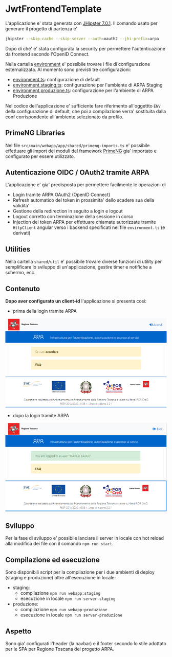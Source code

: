 # JwtFrontendTemplate

L'applicazione e' stata generata con [JHipster 7.0.1](https://www.jhipster.tech/documentation-archive/v7.0.1).
Il comando usato per generare il progetto di partenza e'
```bash
jhipster --skip-cache --skip-server --auth=oauth2 --jhi-prefix=arpa
```

Dopo di che' e' stata configurata la security per permettere l'autenticazione da frontend secondo l'OpenID Connect.

Nella cartella [environment](https://dev.tai.it/gogs/mbasile/jwt-frontend-template/src/master/src/main/webapp/app/environment) e' possibile trovare i file di configurazione esternalizzata.
Al momento sono previsti tre configurazioni:
- [environment.ts](https://dev.tai.it/gogs/mbasile/jwt-frontend-template/src/master/src/main/webapp/app/environment/environment.ts): configurazione di default
- [environment.staging.ts](https://dev.tai.it/gogs/mbasile/jwt-frontend-template/src/master/src/main/webapp/app/environment/environment.staging.ts): configurazione per l'ambiente di ARPA Staging
- [environment.produzione.ts](https://dev.tai.it/gogs/mbasile/jwt-frontend-template/src/master/src/main/webapp/app/environment/environment.produzione.ts): configurazione per l'ambiente di ARPA Produzione

Nel codice dell'applicazione e' sufficiente fare riferimento all'oggettto ```ENV``` della configurazione di default, che poi a compilazione verra' sostituita dalla conf corrispondente all'ambiente selezionato da profilo.

## PrimeNG Libraries
Nel file ```src/main/webapp/app/shared/primeng-imports.ts``` e' possibile effettuare gli import dei moduli del framework [PrimeNG](https://primefaces.org/primeng/showcase/#/setup) gia' importato e configurato per essere utilizzato.

## Autenticazione OIDC / OAuth2 tramite ARPA
L'applicazione e' gia' predisposta per permettere facilmente le operazioni di
- Login tramite ARPA OAuth2 (OpenID Connect)
- Refresh automatico del token in prossimita' dello scadere sua della validita'
- Gestione della redirection in seguito a login e logout
- Logout corretto con terminazione della sessione in corso
- Injection del token ARPA per effettuare chiamate autorizzate tramite ```HttpClient``` angular verso i backend specificati nel file ```environment.ts``` (e derivati)

## Utilities
Nella cartella ```shared/util``` e' possibile trovare diverse funzioni di utility per semplificare lo sviluppo di un'applicazione, gestire timer e notifiche a schermo, ecc.

## Contenuto
__Dopo aver configurato un client-id__ l'applicazione si presenta cosi:
- prima della login tramite ARPA 
  
![](img/template-1.PNG)
- dopo la login tramite ARPA

![](img/template-2.PNG)

## Sviluppo
Per la fase di sviluppo e' possibile lanciare il server in locale con hot reload alla modifica dei file con il comando ```npm run start```.

## Compilazione ed esecuzione
Sono disponibili script per la compilazione per i due ambienti di deploy (staging e produzione) oltre all'esecuzione in locale:
- staging:
    - compilazione ```npm run webapp:staging```
    - esecuzione in locale ```npm run server-staging```
- produzione:
    - compilazione ```npm run webapp:produzione```
    - esecuzione in locale ```npm run server-produzione```


## Aspetto
Sono gia' configurati l'header (la navbar) e il footer secondo lo stile adottato per le SPA per Regione Toscana del progetto ARPA.
